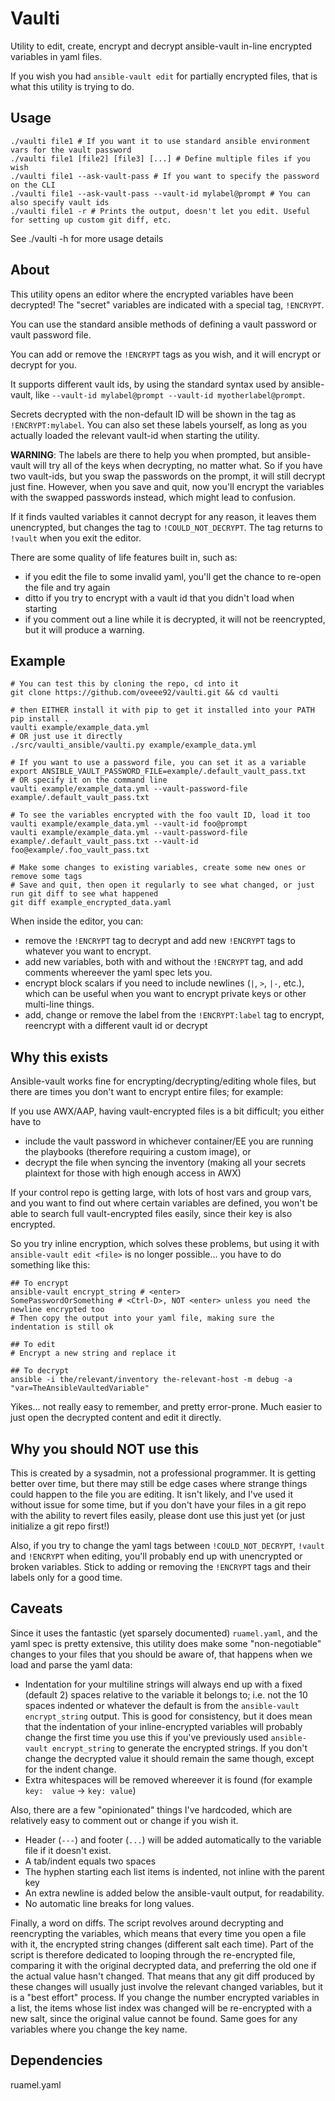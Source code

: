 # Vaulti

Utility to edit, create, encrypt and decrypt ansible-vault in-line encrypted variables in yaml files.

If you wish you had `ansible-vault edit` for partially encrypted files, that is what this utility is trying to do.

## Usage

```shell
./vaulti file1 # If you want it to use standard ansible environment vars for the vault password
./vaulti file1 [file2] [file3] [...] # Define multiple files if you wish
./vaulti file1 --ask-vault-pass # If you want to specify the password on the CLI
./vaulti file1 --ask-vault-pass --vault-id mylabel@prompt # You can also specify vault ids
./vaulti file1 -r # Prints the output, doesn't let you edit. Useful for setting up custom git diff, etc.
```

See ./vaulti -h for more usage details

## About

This utility opens an editor where the encrypted variables have been decrypted!
The "secret" variables are indicated with a special tag, `!ENCRYPT`.

You can use the standard ansible methods of defining a vault password or vault password file.

You can add or remove the `!ENCRYPT` tags as you wish, and it will encrypt or decrypt for you.

It supports different vault ids, by using the standard syntax used by ansible-vault, like `--vault-id mylabel@prompt --vault-id myotherlabel@prompt`.

Secrets decrypted with the non-default ID will be shown in the tag as `!ENCRYPT:mylabel`. You can also set these labels yourself, as long as 
you actually loaded the relevant vault-id when starting the utility.

**WARNING**: The labels are there to help you when prompted, but ansible-vault will try all of the keys when decrypting, no matter what.
So if you have two vault-ids, but you swap the passwords on the prompt, it will still decrypt just fine. However, when you save and quit,
now you'll encrypt the variables with the swapped passwords instead, which might lead to confusion.

If it finds vaulted variables it cannot decrypt for any reason, it leaves them unencrypted, but changes the tag to `!COULD_NOT_DECRYPT`.
The tag returns to `!vault` when you exit the editor.

There are some quality of life features built in, such as:

- if you edit the file to some invalid yaml, you'll get the chance to re-open the file and try again
- ditto if you try to encrypt with a vault id that you didn't load when starting
- if you comment out a line while it is decrypted, it will not be reencrypted, but it will produce a warning.


## Example

```shell
# You can test this by cloning the repo, cd into it
git clone https://github.com/oveee92/vaulti.git && cd vaulti

# then EITHER install it with pip to get it installed into your PATH
pip install .
vaulti example/example_data.yml
# OR just use it directly
./src/vaulti_ansible/vaulti.py example/example_data.yml

# If you want to use a password file, you can set it as a variable
export ANSIBLE_VAULT_PASSWORD_FILE=example/.default_vault_pass.txt
# OR specify it on the command line
vaulti example/example_data.yml --vault-password-file example/.default_vault_pass.txt

# To see the variables encrypted with the foo vault ID, load it too
vaulti example/example_data.yml --vault-id foo@prompt
vaulti example/example_data.yml --vault-password-file example/.default_vault_pass.txt --vault-id foo@example/.foo_vault_pass.txt

# Make some changes to existing variables, create some new ones or remove some tags
# Save and quit, then open it regularly to see what changed, or just run git diff to see what happened
git diff example_encrypted_data.yaml
```

When inside the editor, you can:

- remove the `!ENCRYPT` tag to decrypt and add new `!ENCRYPT` tags to whatever you want to encrypt.
- add new variables, both with and without the `!ENCRYPT` tag, and add comments whereever the yaml spec lets you.
- encrypt block scalars if you need to include newlines (`|`, `>`, `|-`, etc.), which can be useful when you want to encrypt private keys or other multi-line things.
- add, change or remove the label from the `!ENCRYPT:label` tag to encrypt, reencrypt with a different vault id or decrypt

## Why this exists

Ansible-vault works fine for encrypting/decrypting/editing whole files, but there are times you don't want to encrypt entire files; for example:

If you use AWX/AAP, having vault-encrypted files is a bit difficult; you either have to
- include the vault password in whichever container/EE you are running the playbooks (therefore requiring a custom image), or
- decrypt the file when syncing the inventory (making all your secrets plaintext for those with high enough access in AWX)

If your control repo is getting large, with lots of host vars and group vars, and you want to find out where certain variables are defined,
you won't be able to search full vault-encrypted files easily, since their key is also encrypted.

So you try inline encryption, which solves these problems, but using it with `ansible-vault edit <file>` is no longer possible...
you have to do something like this:

```shell
## To encrypt
ansible-vault encrypt_string # <enter>
SomePasswordOrSomething # <Ctrl-D>, NOT <enter> unless you need the newline encrypted too
# Then copy the output into your yaml file, making sure the indentation is still ok

## To edit
# Encrypt a new string and replace it

## To decrypt
ansible -i the/relevant/inventory the-relevant-host -m debug -a "var=TheAnsibleVaultedVariable"
```

Yikes... not really easy to remember, and pretty error-prone. Much easier to just open the decrypted content and edit it directly.


## Why you should NOT use this

This is created by a sysadmin, not a professional programmer. It is getting better over time, but there may still be edge cases where
strange things could happen to the file you are editing. It isn't likely, and I've used it without issue for some time, but if you don't
have your files in a git repo with the ability to revert files easily, please dont use this just yet (or just initialize a git repo first!)

Also, if you try to change the yaml tags between `!COULD_NOT_DECRYPT`, `!vault` and `!ENCRYPT` when editing, you'll probably end up with unencrypted
or broken variables. Stick to adding or removing the `!ENCRYPT` tags and their labels only for a good time.

## Caveats

Since it uses the fantastic (yet sparsely documented) `ruamel.yaml`, and the yaml spec is pretty extensive, this utility does
make some "non-negotiable" changes to your files that you should be aware of, that happens when we load and parse the yaml data:

- Indentation for your multiline strings will always end up with a fixed (default 2) spaces relative to the variable it belongs to;
  i.e. not the 10 spaces indented or whatever the default is from the `ansible-vault encrypt_string` output. This is good for consistency, but it does mean that the indentation
  of your inline-encrypted variables will probably change the first time you use this if you've previously used `ansible-vault encrypt_string` to generate the encrypted strings.
  If you don't change the decrypted value it should remain the same though, except for the indent change.
- Extra whitespaces will be removed whereever it is found (for example `key:  value` -> `key: value`)

Also, there are a few "opinionated" things I've hardcoded, which are relatively easy to comment out or change if you wish it.

- Header (`---`) and footer (`...`) will be added automatically to the variable file if it doesn't exist.
- A tab/indent equals two spaces
- The hyphen starting each list items is indented, not inline with the parent key
- An extra newline is added below the ansible-vault output, for readability.
- No automatic line breaks for long values.

Finally, a word on diffs. The script revolves around decrypting and reencrypting the variables, which means that every time you open a file with it, the
encrypted string changes (different salt each time). Part of the script is therefore dedicated to looping through the re-encrypted file, comparing it with
the original decrypted data, and preferring the old one if the actual value hasn't changed. That means that any git diff produced by these changes will
usually just involve the relevant changed variables, but it is a "best effort" process. If you change the number encrypted variables in a list, the items
whose list index was changed will be re-encrypted with a new salt, since the original value cannot be found. Same goes for any variables where you change
the key name.


## Dependencies

ruamel.yaml 
